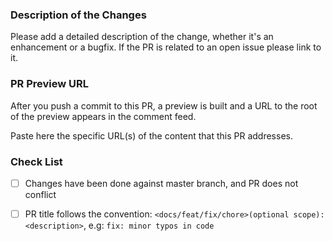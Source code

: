 ### Description of the Changes

Please add a detailed description of the change, whether it's an enhancement or a bugfix.
If the PR is related to an open issue please link to it.

### PR Preview URL

After you push a commit to this PR, a preview is built and a URL to the root of the preview appears in the comment feed.

Paste here the specific URL(s) of the content that this PR addresses.

### Check List

- [ ] Changes have been done against master branch, and PR does not conflict
- [ ] PR title follows the convention: `<docs/feat/fix/chore>(optional scope): <description>`, e.g: `fix: minor typos in code`


